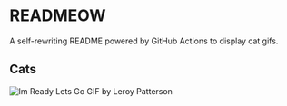 # READMEOW

A self-rewriting README powered by GitHub Actions to display cat gifs.

## Cats

![Im Ready Lets Go GIF by Leroy Patterson](https://media1.giphy.com/media/CjmvTCZf2U3p09Cn0h/200.gif?cid=9acd02dax0be0jepmp0xew85w27ybcpdcpyoeac7ab4ym0ho&ep=v1_gifs_search&rid=200.gif&ct=g)
